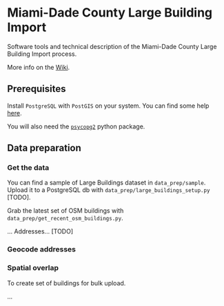 # Miami-Dade County Large Building Import

Software tools and technical description of the Miami-Dade County Large Building Import process.

More info on the [Wiki](http://wiki.openstreetmap.org/wiki/Miami-Dade_County_Large_Building_Import).

## Prerequisites 

Install `PostgreSQL` with `PostGIS` on your system. You can find some help [here](http://wiki.openstreetmap.org/wiki/PostGIS/Installation#).

You will also need the [`psycopg2`](http://initd.org/psycopg/docs/install.html#install-from-package) python package.

## Data preparation

### Get the data

You can find a sample of Large Buildings dataset in `data_prep/sample`. Upload it to a PostgreSQL db with `data_prep/large_buildings_setup.py` [TODO].

Grab the latest set of OSM buildings with `data_prep/get_recent_osm_buildings.py`.

... Addresses... [TODO]

### Geocode addresses

### Spatial overlap

To create set of buildings for bulk upload.

...

